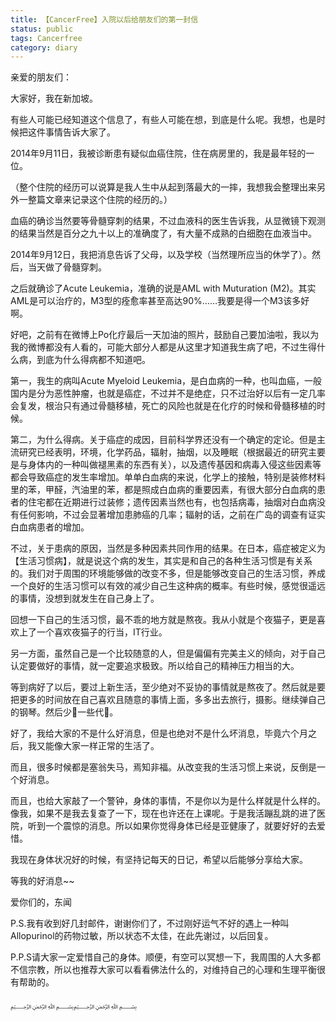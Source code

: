 ```yaml
---
title: 【CancerFree】入院以后给朋友们的第一封信
status: public
tags: Cancerfree
category: diary
---
```


亲爱的朋友们：

大家好，我在新加坡。

有些人可能已经知道这个信息了，有些人可能在想，到底是什么呢。我想，也是时候把这件事情告诉大家了。

2014年9月11日，我被诊断患有疑似血癌住院，住在病房里的，我是最年轻的一位。

（整个住院的经历可以说算是我人生中从起到落最大的一摔，我想我会整理出来另外一整篇文章来记录这个住院的经历的。）

血癌的确诊当然要等骨髓穿刺的结果，不过血液科的医生告诉我，从显微镜下观测的结果当然是百分之九十以上的准确度了，有大量不成熟的白细胞在血液当中。

2014年9月12日，我把消息告诉了父母，以及学校（当然理所应当的休学了）。然后，当天做了骨髓穿刺。

之后就确诊了Acute Leukemia，准确的说是AML with Muturation (M2)。其实AML是可以治疗的，M3型的痊愈率甚至高达90%……我要是得一个M3该多好啊。

好吧，之前有在微博上Po化疗最后一天加油的照片，鼓励自己要加油啦，我以为我的微博都没有人看的，可能大部分人都是从这里才知道我生病了吧，不过生得什么病，到底为什么得病都不知道吧。

第一，我生的病叫Acute Myeloid Leukemia，是白血病的一种，也叫血癌，一般国内是分为恶性肿瘤，也就是癌症，不过并不是绝症，只不过治好以后有一定几率会复发，根治只有通过骨髓移植，死亡的风险也就是在化疗的时候和骨髓移植的时候。

第二，为什么得病。关于癌症的成因，目前科学界还没有一个确定的定论。但是主流研究已经表明，环境，化学药品，辐射，抽烟，以及睡眠（根据最近的研究主要是与身体内的一种叫做褪黑素的东西有关），以及遗传基因和病毒入侵这些因素等都会导致癌症的发生率增加。单单白血病的来说，化学上的接触，特别是装修材料里的苯，甲醛，汽油里的苯，都是照成白血病的重要因素，有很大部分白血病的患者的住宅都在近期进行过装修；遗传因素当然也有，也包括病毒，抽烟对白血病没有任何影响，不过会显著增加患肺癌的几率；辐射的话，之前在广岛的调查有证实白血病患者的增加。

不过，关于患病的原因，当然是多种因素共同作用的结果。在日本，癌症被定义为【生活习惯病】，就是说这个病的发生，其实是和自己的各种生活习惯是有关系的。我们对于周围的环境能够做的改变不多，但是能够改变自己的生活习惯，养成一个良好的生活习惯可以有效的减少自己生这种病的概率。有些时候，感觉很遥远的事情，没想到就发生在自己身上了。

回想一下自己的生活习惯，最不乖的地方就是熬夜。我从小就是个夜猫子，更是喜欢上了一个喜欢夜猫子的行当，IT行业。

另一方面，虽然自己是一个比较随意的人，但是偏偏有完美主义的倾向，对于自己认定要做好的事情，就一定要追求极致。所以给自己的精神压力相当的大。

等到病好了以后，要过上新生活，至少绝对不妥协的事情就是熬夜了。然后就是要把更多的时间放在自己喜欢且随意的事情上面，多多出去旅行，摄影。继续弹自己的钢琴。然后少🐴一些代🐴。

好了，我给大家的不是什么好消息，但是也绝对不是什么坏消息，毕竟六个月之后，我又能像大家一样正常的生活了。

而且，很多时候都是塞翁失马，焉知非福。从改变我的生活习惯上来说，反倒是一个好消息。

而且，也给大家敲了一个警钟，身体的事情，不是你以为是什么样就是什么样的。像我，如果不是我去复查了一下，现在也许还在上课呢。于是我活蹦乱跳的进了医院，听到一个震惊的消息。所以如果你觉得身体已经是亚健康了，就要好好的去爱惜。

我现在身体状况好的时候，有坚持记每天的日记，希望以后能够分享给大家。

等我的好消息~~

爱你们的，东闻

P.S.我有收到好几封邮件，谢谢你们了，不过刚好运气不好的遇上一种叫Allopurinol的药物过敏，所以状态不太佳，在此先谢过，以后回复。

P.P.S请大家一定爱惜自己的身体。顺便，有空可以冥想一下，我周围的人大多都不信宗教，所以也推荐大家可以看看佛法什么的，对维持自己的心理和生理平衡很有帮助的。

        ﷽﷽
